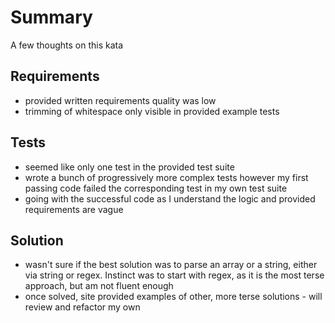 # Summary
A few thoughts on this kata

## Requirements
* provided written requirements quality was low
* trimming of whitespace only visible in provided example tests

## Tests
* seemed like only one test in the provided test suite
* wrote a bunch of progressively more complex tests however my first passing code failed the corresponding test in my own test suite
* going with the successful code as I understand the logic and provided requirements are vague

## Solution
* wasn't sure if the best solution was to parse an array or a string, either via string or regex. Instinct was to start with regex, as it is the most terse approach, but am not fluent enough
* once solved, site provided examples of other, more terse solutions - will review and refactor my own